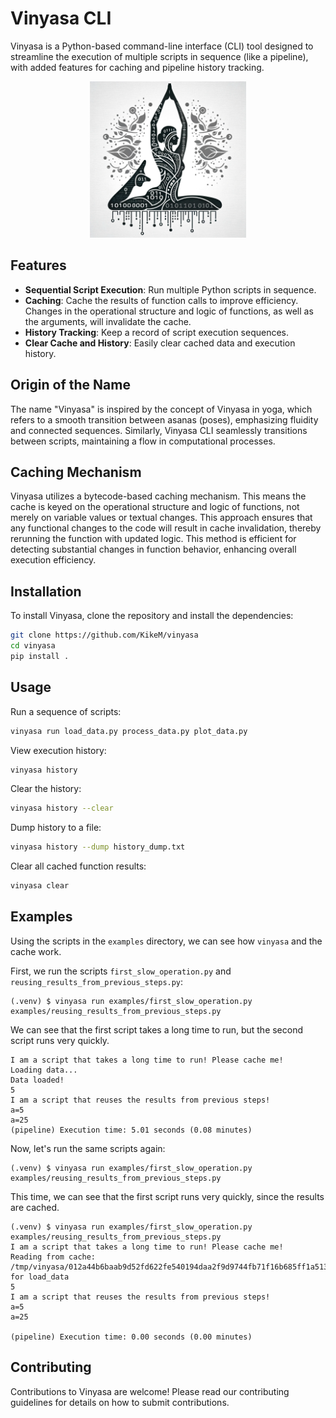 # Vinyasa CLI

Vinyasa is a Python-based command-line interface (CLI) tool designed to streamline 
the execution of multiple scripts in sequence (like a pipeline), 
with added features for caching and pipeline history tracking.

<p align="center">
  <img src="cover.png" width="250"/>
</p>



## Features

- **Sequential Script Execution**: Run multiple Python scripts in sequence.
- **Caching**: Cache the results of function calls to improve efficiency.
  Changes in the operational structure and logic of functions, as well as the arguments, will invalidate the cache.
- **History Tracking**: Keep a record of script execution sequences.
- **Clear Cache and History**: Easily clear cached data and execution history.

## Origin of the Name

The name "Vinyasa" is inspired by the concept of Vinyasa in yoga, 
which refers to a smooth transition between asanas (poses), 
emphasizing fluidity and connected sequences. 
Similarly, Vinyasa CLI seamlessly transitions between scripts, maintaining a flow in computational processes.

## Caching Mechanism

Vinyasa utilizes a bytecode-based caching mechanism. 
This means the cache is keyed on the operational structure and logic of functions, not merely on variable values or textual changes. 
This approach ensures that any functional changes to the code will result in cache invalidation, 
thereby rerunning the function with updated logic. 
This method is efficient for detecting substantial changes in function behavior, enhancing overall execution efficiency.

## Installation

To install Vinyasa, clone the repository and install the dependencies:

```bash
git clone https://github.com/KikeM/vinyasa
cd vinyasa
pip install .
```

## Usage

Run a sequence of scripts:

```bash
vinyasa run load_data.py process_data.py plot_data.py
```

View execution history:

```bash
vinyasa history
```

Clear the history:

```bash
vinyasa history --clear
```

Dump history to a file:

```bash
vinyasa history --dump history_dump.txt
```

Clear all cached function results:

```bash
vinyasa clear
```

## Examples
Using the scripts in the `examples` directory, we can see how `vinyasa` and the cache work.

First, we run the scripts `first_slow_operation.py` and `reusing_results_from_previous_steps.py`:
```
(.venv) $ vinyasa run examples/first_slow_operation.py examples/reusing_results_from_previous_steps.py 
```

We can see that the first script takes a long time to run, but the second script runs very quickly.
```
I am a script that takes a long time to run! Please cache me!
Loading data...
Data loaded!
5
I am a script that reuses the results from previous steps!
a=5
a=25
(pipeline) Execution time: 5.01 seconds (0.08 minutes)
```

Now, let's run the same scripts again:
```
(.venv) $ vinyasa run examples/first_slow_operation.py examples/reusing_results_from_previous_steps.py
```

This time, we can see that the first script runs very quickly, since the results are cached.
```
(.venv) $ vinyasa run examples/first_slow_operation.py examples/reusing_results_from_previous_steps.py 
I am a script that takes a long time to run! Please cache me!
Reading from cache: /tmp/vinyasa/012a44b6baab9d52fd622fe540194daa2f9d9744fb71f16b685ff1a51381c0d3.pkl for load_data
5
I am a script that reuses the results from previous steps!
a=5
a=25

(pipeline) Execution time: 0.00 seconds (0.00 minutes)
```

## Contributing

Contributions to Vinyasa are welcome! Please read our contributing guidelines for details on how to submit contributions.
